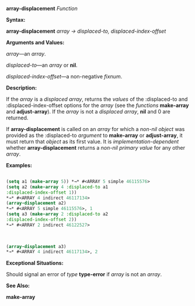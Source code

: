 **array-displacement** *Function* 



**Syntax:** 



**array-displacement** *array → displaced-to, displaced-index-offset* 



**Arguments and Values:** 



*array*—an *array*. 



*displaced-to*—an *array* or **nil**. 



*displaced-index-offset*—a non-negative *fixnum*. 



**Description:** 



If the *array* is a *displaced array*, returns the *values* of the :displaced-to and :displaced-index-offset options for the *array* (see the *functions* **make-array** and **adjust-array**). If the *array* is not a *displaced array*, **nil** and 0 are returned. 



If **array-displacement** is called on an *array* for which a *non-nil object* was provided as the :displaced-to *argument* to **make-array** or **adjust-array**, it must return that *object* as its first value. It is *implementation-dependent* whether **array-displacement** returns a *non-nil primary value* for any other *array*. 



**Examples:**
```lisp
 
(setq a1 (make-array 5)) *→* #<ARRAY 5 simple 46115576> 
(setq a2 (make-array 4 :displaced-to a1 
:displaced-index-offset 1)) 
*→* #<ARRAY 4 indirect 46117134> 
(array-displacement a2) 
*→* #<ARRAY 5 simple 46115576>, 1 
(setq a3 (make-array 2 :displaced-to a2 
:displaced-index-offset 2)) 
*→* #<ARRAY 2 indirect 46122527> 

 
 
(array-displacement a3) 
*→* #<ARRAY 4 indirect 46117134>, 2 

```
**Exceptional Situations:** 



Should signal an error of *type* **type-error** if *array* is not an *array*. 



**See Also:** 



**make-array** 



